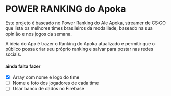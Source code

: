 # POWER RANKING do Apoka

Este projeto é baseado no Power Ranking do Ale Apoka, streamer de CS:GO que lista os melhores times brasileiros da modalilade, baseado na sua opinião e nos jogos da semana.

A ideia do App é trazer o Ranking do Apoka atualizado e permitir que o público possa criar seu próprio ranking e salvar para postar nas redes sociais.


#### ainda falta fazer

- [x] Array com nome e logo do time
- [ ] Nome e foto dos jogadores de cada time
- [ ] Usar banco de dados no Firebase